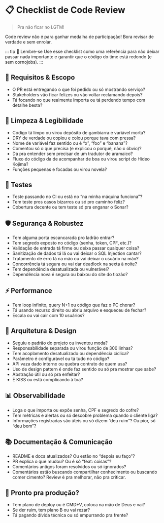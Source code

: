 # 📋 Checklist de Code Review

> Pra não ficar no LGTM!

Code review não é para ganhar medalha de participação! Bora revisar de verdade e sem enrolar.

::: tip 🧠 Lembre-se
Use esse checklist como uma referência para não deixar passar nada importante e garantir que o código do time está redondo (e sem cornojobs).
:::

## 🎯 Requisitos & Escopo

- O PR está entregando o que foi pedido ou só mostrando serviço?
- Stakeholders vão ficar felizes ou vão voltar reclamando depois?
- Tá focando no que realmente importa ou tá perdendo tempo com detalhe besta?

## 🧹 Limpeza & Legibilidade

- Código tá limpo ou virou depósito de gambiarra e variável morta?
- DRY de verdade ou copiou e colou porque tava com pressa?
- Nome de variável faz sentido ou é “x”, “foo” e “banana”?
- Comentou só o que precisa (e explicou o porquê, não o óbvio)?
- Dá pra entender sem precisar de um tradutor de aramaico?
- Fluxo do código da de acompanhar de boa ou virou script do Hideo Kojima?
- Funções pequenas e focadas ou virou novela?

## 🧪 Testes

- Teste passando no CI ou está no “na minha máquina funciona”?
- Tem teste pros casos bizarros ou só pro caminho feliz?
- Cobertura decente ou tem teste só pra enganar o Sonar?

## 🛡️ Segurança & Robustez

- Tem alguma porta escancarada pro ladrão entrar?
- Tem segredo exposto no código (senha, token, CPF, etc.)?
- Validação de entrada tá firme ou deixa passar qualquer coisa?
- Sanitização de dados tá lá ou vai deixar o SQL Injection cantar?
- Tratamento de erro tá na mão ou vai deixar o usuário na mão?
- Concorrência tá segura ou vai dar deadlock na sexta à noite?
- Tem dependência desatualizada ou vulnerável?
- Dependência nova é segura ou baixou do site do tiozão?

## ⚡ Performance

- Tem loop infinito, query N+1 ou código que faz o PC chorar?
- Tá usando recurso direito ou abriu arquivo e esqueceu de fechar?
- Escala ou vai cair com 10 usuários?

## 📐 Arquitetura & Design

- Seguiu o padrão do projeto ou inventou moda?
- Responsabilidade separada ou virou função de 300 linhas?
- Tem acoplamento desatualizado ou dependência cíclica?
- Parâmetro é configurável ou tá tudo no código?
- API vaza dado interno ou quebra contrato de quem usa?
- Uso de design pattern é onde faz sentido ou só pra mostrar que sabe?
- Abstração útil ou só pra enfeitar?
- É KISS ou está complicando à toa?

## 📊 Observabilidade

- Loga o que importa ou expõe senha, CPF e segredo do cofre?
- Tem métricas e alertas ou só descobre problema quando o cliente liga?
- Informações registradas são úteis ou só dizem “deu ruim”? Ou pior, só “deu bom”?

## 📚 Documentação & Comunicação

- README e docs atualizados? Ou estão no “depois eu faço”?
- PR explica o que mudou? Ou é só “feat: coisas”?
- Comentários antigos foram resolvidos ou só ignorados?
- Comentários estão buscando compartilhar conhecimento ou buscando comer cimento? Review é pra melhorar, não pra criticar.

## 🚀 Pronto pra produção?

- Tem plano de deploy ou é CMD+V, coloca na mão de Deus e vai?
- Se der ruim, tem plano B ou vai rezar?
- Tá pagando dívida técnica ou só empurrando pra frente?
